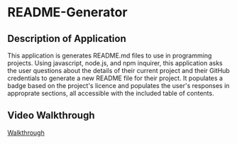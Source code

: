 # README-Generator

## Description of Application
This application is generates README.md files to use in programming projects. Using javascript, node.js, and npm inquirer, this application asks the user questions about the details of their current project and their GitHub credentials to generate a new README file for their project. It populates a badge based on the project's licence and populates the user's responses in approprate sections, all accessible with the included table of contents.

## Video Walkthrough
[Walkthrough](https://drive.google.com/file/d/1MQuBFQ6zOoADGyw0rXyhPgpA9_8p_PQ-/view?usp=sharing)
